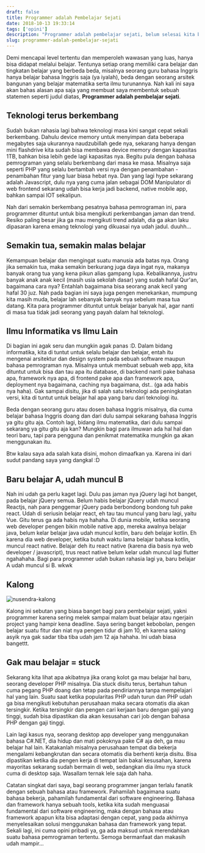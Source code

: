 ```yaml
---
draft: false
title: Programmer adalah Pembelajar Sejati
date: 2018-10-13 19:33:14
tags: ['opini']
description: "Programmer adalah pembelajar sejati, belum selesai kita belajar framework A udah muncul aja framework B. Berikut ini penjelasan dan opini saya mengenai hal ini."
slug: programmer-adalah-pembelajar-sejati
---
```


Demi mencapai level tertentu dan memperoleh wawasan yang luas, hanya bisa didapat melalui belajar. Tentunya setiap orang memiliki cara belajar dan tingkatan belajar yang berbeda beda, misalnya seorang guru bahasa Inggris hanya belajar bahasa Inggris saja (ya iyalah), beda dengan seorang arsitek bangunan yang belajar matematika serta ilmu turunannya. Nah kali ini saya akan bahas alasan apa saja yang membuat saya membentuk sebuah statemen seperti judul diatas, **Programmer adalah pembelajar sejati**.

## Teknologi terus berkembang

Sudah bukan rahasia lagi bahwa teknologi masa kini sangat cepat sekali berkembang. Dahulu device memory untuk menyimpan data beberapa megabytes saja ukurannya naudzubillah gede nya, sekarang hanya dengan mini flashdrive kita sudah bisa membawa device memory dengan kapasitas 1TB, bahkan bisa lebih gede lagi kapasitas nya. Begitu pula dengan bahasa pemrograman yang selalu berkembang dari masa ke masa. Misalnya saja seperti PHP yang selalu bertambah versi nya dengan penambahan - penambahan fitur yang luar biasa hebat nya. Dan yang lagi hype sekarang adalah Javascript, dulu nya yang cuma jalan sebagai DOM Manipulator di web frontend sekarang udah bisa kerja jadi backend, native mobile app, bahkan sampai IOT sekalipun.

Nah dari semakin berkembang pesatnya bahasa pemrograman ini, para programmer dituntut untuk bisa mengikuti perkembangan jaman dan trend. Resiko paling besar jika ga mau mengikuti trend adalah, dia ga akan laku dipasaran karena emang teknologi yang dikuasai nya udah jadul. duuhh...

## Semakin tua, semakin malas belajar

Kemampuan belajar dan mengingat suatu manusia ada batas nya. Orang jika semakin tua, maka semakin berkurang juga daya ingat nya, makanya banyak orang tua yang kena pikun alias gampang lupa. Kebalikannya, justru banyak anak anak kecil (masih usia sekolah dasar) yang sudah hafal Qur'an, bagaimana cara nya? Entahlah bagaimana bisa seorang anak kecil yang hafal 30 juz. Nah pada bagian ini saya juga pengen menekankan, mumpung kita masih muda, belajar lah sebanyak banyak nya sebelum masa tua datang. Kita para programmer dituntut untuk belajar banyak hal, agar nanti di masa tua tidak jadi seorang yang payah dalam hal teknologi.

## Ilmu Informatika vs Ilmu Lain

Di bagian ini agak seru dan mungkin agak panas :D. Dalam bidang informatika, kita di tuntut untuk selalu belajar dan belajar, entah itu mengenai arsitektur dan design system pada sebuah software maupun bahasa pemrograman nya. Misalnya untuk membuat sebuah web app, kita dituntut untuk bisa dan tau apa itu database, di backend nanti pake bahasa apa, framework nya apa, di frontend pake apa dan framework apa, deployment nya bagaimana, caching nya bagaimana, dst.. (ga ada habis nya haha). Gak sampai disitu, jika di salah satu teknologi ada peningkatan versi, kita di tuntut untuk belajar hal apa yang baru dari teknologi itu.

Beda dengan seorang guru atau dosen bahasa Inggris misalnya, dia cuma belajar bahasa Inggris doang dan dari dulu sampai sekarang bahasa Inggris ya gitu gitu aja. Contoh lagi, bidang ilmu matematika, dari dulu sampai sekarang ya gitu gitu aja kan? Mungkin bagi para ilmuwan ada hal hal dan teori baru, tapi para pengguna dan penikmat matematika mungkin ga akan menggunakan itu.

Btw kalau saya ada salah kata disini, mohon dimaafkan ya. Karena ini dari sudut pandang saya yang dangkal :D

## Baru belajar A, udah muncul B

Nah ini udah ga perlu kaget lagi. Dulu pas jaman nya jQuery lagi hot banget, pada belajar jQuery semua. Belum habis belajar jQuery udah muncul Reactjs, nah para penggemar jQuery pada berbondong bondong tuh pake react. Udah di seriusin belajar react, eh tau tau muncul yang baru lagi, yaitu Vue. Gitu terus ga ada habis nya hahaha. Di dunia mobile, ketika seorang web developer pengen bikin mobile native app, mereka awalnya belajar java, belum kelar belajar java udah muncul kotlin, baru deh belajar kotlin. Eh karena dia web developer, ketika butuh waktu lama belajar bahasa kotlin, muncul react native. Belajar deh itu react native (karena dia basis nya web developer / javascript), trus react native belum kelar udah muncul lagi flutter ngahahaha. Bagi para programmer udah bukan rahasia lagi ya, baru belajar A udah muncul si B. wkwk

## Kalong

![nusendra-kalong](https://aboutkalong.files.wordpress.com/2016/05/1.jpg)

Kalong ini sebutan yang biasa banget bagi para pembelajar sejati, yakni programmer karena sering melek sampai malam buat belajar atau ngerjain project yang hampir kena deadline. Saya sering banget kebobolan, pengen belajar suatu fitur dan niat nya pengen tidur di jam 10, eh karena saking asyik nya gak sadar tiba tiba udah jam 12 aja hahaha. Ini udah biasa bangettt.

## Gak mau belajar = stuck

Sekarang kita lihat apa akibatnya jika orang kolot ga mau belajar hal baru, seorang developer PHP misalnya. Dia stuck disitu terus, bertahun tahun cuma pegang PHP doang dan tetap pada pendiriannya tanpa mempelajari hal yang lain. Suatu saat ketika popularitas PHP udah turun dan PHP udah ga bisa mengikuti kebutuhan perusahaan maka secara otomatis dia akan tersingkir. Ketika tersingkir dan pengen cari kerjaan baru dengan gaji yang tinggi, sudah bisa dipastikan dia akan kesusahan cari job dengan bahasa PHP dengan gaji tinggi. 

Lain lagi kasus nya, seorang desktop app developer yang menggunakan bahasa C#.NET, dia hidup dan mati pokoknya pake C# aja deh, ga mau belajar hal lain. Katakanlah misalnya perusahaan tempat dia bekerja mengalami kebangkrutan dan secara otomatis dia berhenti kerja disitu. Bisa dipastikan ketika dia pengen kerja di tempat lain bakal kesusahan, karena mayoritas sekarang sudah bermain di web, sedangkan dia ilmu nya stuck cuma di desktop saja. Wasallam ternak lele saja dah haha.

Catatan singkat dari saya, bagi seorang programmer jangan terlalu fanatik dengan sebuah bahasa atau framework. Pahamilah bagaimana suatu bahasa bekerja, pahamilah fundamental dari software engineering. Bahasa dan framework hanya sebuah tools, ketika kita sudah menguasai fundamental dari software engineering, maka dengan bahasa atau framework apapun kita bisa adaptasi dengan cepat, yang pada akhirnya menyelesaikan solusi menggunakan bahasa dan framework yang tepat. Sekali lagi, ini cuma opini pribadi ya, ga ada maksud untuk merendahkan suatu bahasa pemrograman tertentu. Semoga bermanfaat dan makasih udah mampir...
